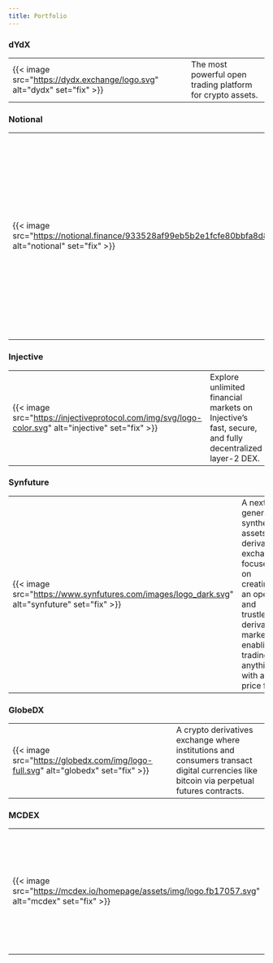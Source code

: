 ```yaml
---
title: Portfolio
---
```


### dYdX
| | |
|-|-|
{{< image src="https://dydx.exchange/logo.svg" alt="dydx" set="fix" >}} | The most powerful open trading platform for crypto assets.

### Notional
| | |
|-|-|
| {{< image src="https://notional.finance/933528af99eb5b2e1fcfe80bbfa8d86f.svg" alt="notional" set="fix" >}} | A protocol on Ethereum that facilitates fixed-rate, fixed-term crypto asset lending and borrowing through a novel financial instrument called fCash. |

### Injective
| | |
|-|-|
| {{< image src="https://injectiveprotocol.com/img/svg/logo-color.svg" alt="injective" set="fix" >}} | Explore unlimited financial markets on Injective’s fast, secure, and fully decentralized layer-2 DEX. |

### Synfuture
| | |
|-|-|
| {{< image src="https://www.synfutures.com/images/logo_dark.svg" alt="synfuture" set="fix" >}} | A next generation synthetic assets derivatives exchange focused on creating an open and trustless derivatives market by enabling trading on anything with a price feed. |

### GlobeDX
| | |
|-|-|
| {{< image src="https://globedx.com/img/logo-full.svg" alt="globedx" set="fix" >}} | A crypto derivatives exchange where institutions and consumers transact digital currencies like bitcoin via perpetual futures contracts. |

### MCDEX
| | |
|-|-|
| {{< image src="https://mcdex.io/homepage/assets/img/logo.fb17057.svg" alt="mcdex" set="fix" >}} | Trade Anything with Top Liquidity A fully permissionless protocol for perpetual swaps powered by the revolutionary AMM. |
